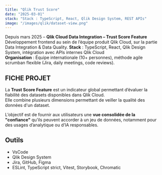 ```yaml
---
title: "Qlik Trust Score"
date: "2025-03-01"
stack: "Stack : TypeScript, React, Qlik Design System, REST APIs"
image: "/images/qlik/dataset-view.png"
---
```


Depuis mars 2025 – **Qlik Cloud Data Integration – Trust Score Feature**  
Développement frontend au sein de l’équipe produit Qlik Cloud, sur la partie Data Integration & Data Quality. 
**Stack** : TypeScript, React, Qlik Design System, intégration avec APIs internes Qlik Cloud  
**Organisation** : Équipe internationale (10+ personnes), méthode agile scrumban flexible (Jira, daily meetings, code reviews).

## **FICHE PROJET**  
La **Trust Score Feature** est un indicateur global permettant d’évaluer la fiabilité des datasets disponibles dans Qlik Cloud.  
Elle combine plusieurs dimensions permettant de veiller la qualité des données d'un dataset.

L’objectif est de fournir aux utilisateurs une **vue consolidée de la "confiance"** qu’ils peuvent accorder à un jeu de données, notamment pour des usages d’analytique ou d’IA responsables.

## **Outils**  
- VsCode  
- Qlik Design System
- Jira, GitHub, Figma  
- ESLint, TypeScript strict, Vitest, Storybook, Chromatic
